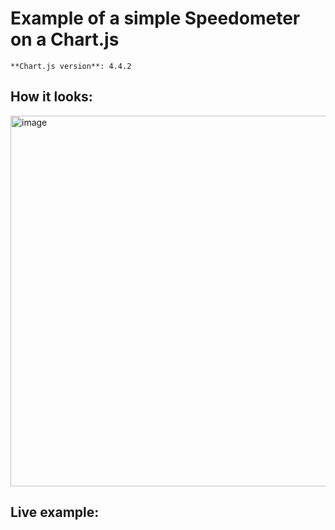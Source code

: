 # Example of a simple Speedometer on a Chart.js

```
**Chart.js version**: 4.4.2
```

## How it looks:

<img width="593" alt="image" src="https://github.com/user-attachments/assets/a559cc25-24b4-4a22-b3e4-3fa2ea192bf1">

## Live example:

